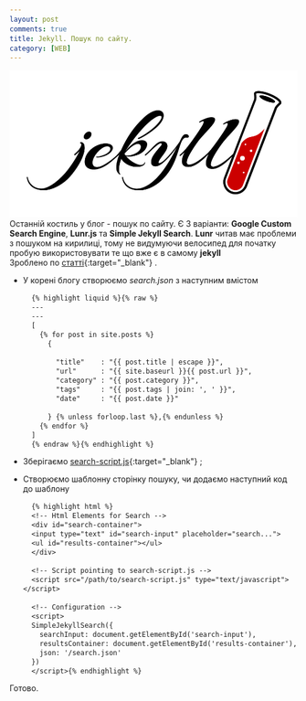 ```yaml
---
layout: post
comments: true
title: Jekyll. Пошук по сайту.
category: [WEB]
---
```

![Jekyll logo](/media/jekyll.png?style=head)  
Останній костиль у блог - пошук по сайту. Є 3 варіанти: **Google Custom Search Engine**, **Lunr.js** та **Simple Jekyll Search**.<!--more--> **Lunr** читав має проблеми з пошуком на кирилиці, тому не видумуючи велосипед для початку пробую використовувати те що вже є в самому **jekyll**  
Зроблено по [статті](https://blog.webjeda.com/instant-jekyll-search/ "Jekyll Instant Search in 3 simple steps!"){:target="_blank"} .

- У корені блогу створюємо *search.json* з наступним вмістом

        {% highlight liquid %}{% raw %}
        ---
        ---
        [
          {% for post in site.posts %}
            {

              "title"    : "{{ post.title | escape }}",
              "url"      : "{{ site.baseurl }}{{ post.url }}",
              "category" : "{{ post.category }}",
              "tags"     : "{{ post.tags | join: ', ' }}",
              "date"     : "{{ post.date }}"

            } {% unless forloop.last %},{% endunless %}
          {% endfor %}
        ]
        {% endraw %}{% endhighlight %}

- Зберігаємо [search-script.js](https://raw.githubusercontent.com/christian-fei/Simple-Jekyll-Search/master/dest/simple-jekyll-search.min.js "Скрипт пошуку"){:target="_blank"} ;
- Створюємо шаблонну сторінку пошуку, чи додаємо наступний код до шаблону

        {% highlight html %}
        <!-- Html Elements for Search -->
        <div id="search-container">
        <input type="text" id="search-input" placeholder="search...">
        <ul id="results-container"></ul>
        </div>

        <!-- Script pointing to search-script.js -->
        <script src="/path/to/search-script.js" type="text/javascript"></script>

        <!-- Configuration -->
        <script>
        SimpleJekyllSearch({
          searchInput: document.getElementById('search-input'),
          resultsContainer: document.getElementById('results-container'),
          json: '/search.json'
        })
        </script>{% endhighlight %}

Готово.
